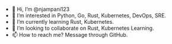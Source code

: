 - 👋 Hi, I’m @njampani123
- 👀 I’m interested in Python, Go, Rust, Kubernetes, DevOps, SRE.
- 🌱 I’m currently learning Rust, Kubernetes.
- 💞️ I’m looking to collaborate on Rust, Kubernetes Learning.
- 📫 How to reach me? Message through GitHub.

<!---
njampani123/njampani123 is a ✨ special ✨ repository because its `README.md` (this file) appears on your GitHub profile.
You can click the Preview link to take a look at your changes.
--->
